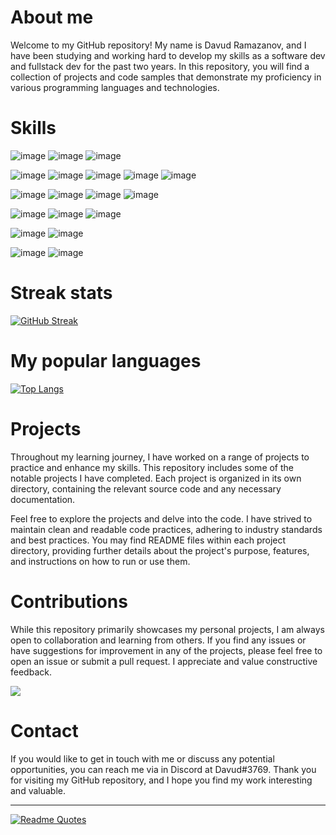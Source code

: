 # **About me**
Welcome to my GitHub repository! My name is Davud Ramazanov, and I have been studying and working hard to develop my skills as a software dev and fullstack dev for the past two years. In this repository, you will find a collection of projects and code samples that demonstrate my proficiency in various programming languages and technologies.

# Skills
![image](https://github.com/Davud1Ramazanov/davud1ramazanov/assets/95874233/3849789b-6ce1-4b21-a50e-c7643b6b4fa4)
![image](https://github.com/Davud1Ramazanov/davud1ramazanov/assets/95874233/129be7a2-c8a2-4f90-b8ae-b640e214ebbb)
![image](https://github.com/Davud1Ramazanov/davud1ramazanov/assets/95874233/75764cde-127f-40b0-98c0-f9011c0bba1c)


![image](https://github.com/Davud1Ramazanov/davud1ramazanov/assets/95874233/b6ec9713-f664-49f1-847b-1838f8acee27)
![image](https://github.com/Davud1Ramazanov/davud1ramazanov/assets/95874233/bea553f5-b537-46ca-8e6e-ba93eceda2b4)
![image](https://github.com/Davud1Ramazanov/davud1ramazanov/assets/95874233/9fef7d78-2d1b-4972-b05e-7fd693ad27d6)
![image](https://github.com/Davud1Ramazanov/davud1ramazanov/assets/95874233/254e2fbb-ef2f-45d1-bb17-d21dff59926b)
![image](https://github.com/Davud1Ramazanov/davud1ramazanov/assets/95874233/efdedfc5-7899-4b8f-9074-a9bb72d18cb9)

![image](https://github.com/Davud1Ramazanov/davud1ramazanov/assets/95874233/250b0d3d-8d24-4284-b0a2-0198a5433bb0)
![image](https://github.com/Davud1Ramazanov/davud1ramazanov/assets/95874233/20b62bda-0bd6-4420-970f-05857f7c73dc)
![image](https://github.com/Davud1Ramazanov/davud1ramazanov/assets/95874233/f54f0672-59d5-43bb-9e36-17b257de17d2)
![image](https://github.com/Davud1Ramazanov/davud1ramazanov/assets/95874233/796e8a6a-141c-4f34-b4cf-fc5d9c4aa1fd)

![image](https://github.com/Davud1Ramazanov/davud1ramazanov/assets/95874233/e046d42c-22e3-45f8-98b1-3dd0a8aee2e7)
![image](https://github.com/Davud1Ramazanov/davud1ramazanov/assets/95874233/26e000df-1e97-457c-8b8c-5ba2a2f9ef7f)
![image](https://github.com/Davud1Ramazanov/davud1ramazanov/assets/95874233/159908c9-c7ec-4725-bc42-925b04472201)

![image](https://github.com/Davud1Ramazanov/davud1ramazanov/assets/95874233/28288de6-b8a8-4020-9596-760534505d58)
![image](https://github.com/Davud1Ramazanov/davud1ramazanov/assets/95874233/51223fa0-7b7d-46a4-beab-8ad7aa352d8a)

![image](https://github.com/Davud1Ramazanov/davud1ramazanov/assets/95874233/2237424d-f2ff-4a5d-8aab-bc0058f9ba10)
![image](https://github.com/Davud1Ramazanov/davud1ramazanov/assets/95874233/c17ed116-457f-4b54-8131-4e3f5aab4bd8)

# Streak stats

[![GitHub Streak](https://github-readme-streak-stats.herokuapp.com/?user=Davud1Ramazanov)](https://git.io/streak-stats)

# My popular languages

[![Top Langs](https://github-readme-stats.vercel.app/api/top-langs/?username=Davud1Ramazanov&layout=compact)](https://github.com/anuraghazra/github-readme-stats)

# Projects
Throughout my learning journey, I have worked on a range of projects to practice and enhance my skills. This repository includes some of the notable projects I have completed. Each project is organized in its own directory, containing the relevant source code and any necessary documentation.

Feel free to explore the projects and delve into the code. I have strived to maintain clean and readable code practices, adhering to industry standards and best practices. You may find README files within each project directory, providing further details about the project's purpose, features, and instructions on how to run or use them.

# Contributions
While this repository primarily showcases my personal projects, I am always open to collaboration and learning from others. If you find any issues or have suggestions for improvement in any of the projects, please feel free to open an issue or submit a pull request. I appreciate and value constructive feedback.

![](https://komarev.com/ghpvc/?username=your-github-Davud1Ramazanov)

# Contact
If you would like to get in touch with me or discuss any potential opportunities, you can reach me via in Discord at Davud#3769. 
Thank you for visiting my GitHub repository, and I hope you find my work interesting and valuable.
_________________
[![Readme Quotes](https://quotes-github-readme.vercel.app/api?type=horizontal&theme=dark)](https://github.com/piyushsuthar/github-readme-quotes)
